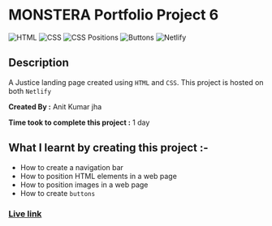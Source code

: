 # MONSTERA Portfolio Project 6

![HTML](https://img.shields.io/badge/-HTML-red)
![CSS](https://img.shields.io/badge/-CSS-brightgreen)
![CSS Positions](https://img.shields.io/badge/-CSS%20Positions-blue)
![Buttons](https://img.shields.io/badge/-Buttons-orange)
![Netlify](https://img.shields.io/badge/-Netlify-green)


## Description

A  Justice  landing page created using
`HTML` and `CSS`. This project is hosted on both `Netlify` 

**Created By :** Anit Kumar jha

**Time took to complete this project :** 1 day

## What I learnt by creating this project :-

- How to create a navigation bar
- How to position HTML elements in a web page
- How to position images in a web page
- How to create `buttons`

### [**Live link**](https://live-class-assignment-project-6.netlify.app/)
